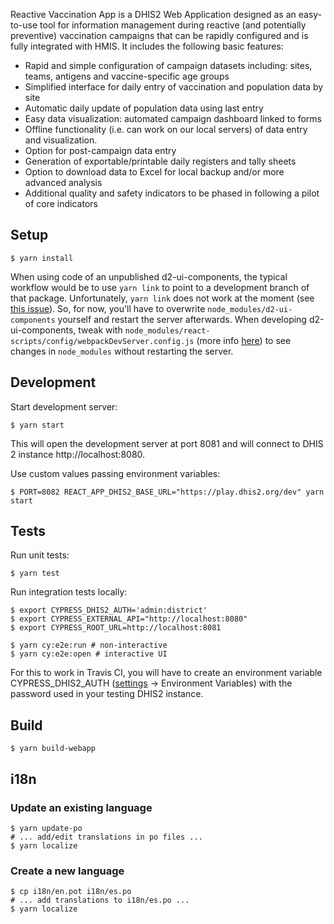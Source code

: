 Reactive Vaccination App is a DHIS2 Web Application designed as an easy-to-use tool for information management during reactive (and potentially preventive) vaccination campaigns that can be rapidly configured and is fully integrated with HMIS. It includes the following basic features:
- Rapid and simple configuration of campaign datasets including: sites, teams, antigens and
vaccine-specific age groups
- Simplified interface for daily entry of vaccination and population data by site
- Automatic daily update of population data using last entry
- Easy data visualization: automated campaign dashboard linked to forms
- Offline functionality (i.e. can work on our local servers) of data entry and visualization.
- Option for post-campaign data entry
- Generation of exportable/printable daily registers and tally sheets
- Option to download data to Excel for local backup and/or more advanced analysis
- Additional quality and safety indicators to be phased in following a pilot of core indicators

## Setup

```
$ yarn install
```

When using code of an unpublished d2-ui-components, the typical workflow would be to use `yarn link` to point to a development branch of that package. Unfortunately, `yarn link` does not work at the moment (see [this issue](https://github.com/facebook/create-react-app/issues/1107)). So, for now, you'll have to overwrite `node_modules/d2-ui-components` yourself and restart the server afterwards. When developing d2-ui-components, tweak with `node_modules/react-scripts/config/webpackDevServer.config.js` (more info [here](https://stackoverflow.com/a/49932996/188031)) to see changes in `node_modules` without restarting the server.

## Development

Start development server:

```
$ yarn start
```

This will open the development server at port 8081 and will connect to DHIS 2 instance http://localhost:8080.

Use custom values passing environment variables:

```
$ PORT=8082 REACT_APP_DHIS2_BASE_URL="https://play.dhis2.org/dev" yarn start
```

## Tests

Run unit tests:

```
$ yarn test
```

Run integration tests locally:

```
$ export CYPRESS_DHIS2_AUTH='admin:district'
$ export CYPRESS_EXTERNAL_API="http://localhost:8080"
$ export CYPRESS_ROOT_URL=http://localhost:8081

$ yarn cy:e2e:run # non-interactive
$ yarn cy:e2e:open # interactive UI
```

For this to work in Travis CI, you will have to create an environment variable CYPRESS_DHIS2_AUTH ([settings](https://travis-ci.org/tokland/vaccination-app/settings) -> Environment Variables) with the password used in your
testing DHIS2 instance.

## Build

```
$ yarn build-webapp
```

## i18n

### Update an existing language

```
$ yarn update-po
# ... add/edit translations in po files ...
$ yarn localize
```

### Create a new language

```
$ cp i18n/en.pot i18n/es.po
# ... add translations to i18n/es.po ...
$ yarn localize
```
